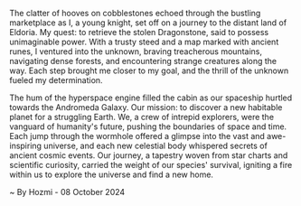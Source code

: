 
The clatter of hooves on cobblestones echoed through the bustling marketplace as I, a young knight, set off on a journey to the distant land of Eldoria. My quest: to retrieve the stolen Dragonstone, said to possess unimaginable power. With a trusty steed and a map marked with ancient runes, I ventured into the unknown, braving treacherous mountains, navigating dense forests, and encountering strange creatures along the way. Each step brought me closer to my goal, and the thrill of the unknown fueled my determination.

The hum of the hyperspace engine filled the cabin as our spaceship hurtled towards the Andromeda Galaxy. Our mission: to discover a new habitable planet for a struggling Earth. We, a crew of intrepid explorers, were the vanguard of humanity's future, pushing the boundaries of space and time. Each jump through the wormhole offered a glimpse into the vast and awe-inspiring universe, and each new celestial body whispered secrets of ancient cosmic events.  Our journey, a tapestry woven from star charts and scientific curiosity, carried the weight of our species' survival, igniting a fire within us to explore the universe and find a new home. 

~ By Hozmi - 08 October 2024
